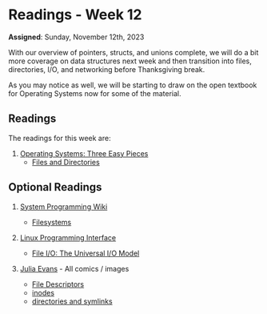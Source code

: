 # Readings - Week 12

**Assigned**: Sunday, November 12th, 2023

With our overview of pointers, structs, and unions complete, we will do a bit more coverage on data structures next week and then transition into files, directories, I/O, and networking before Thanksgiving break.

As you may notice as well, we will be starting to draw on the open textbook for Operating Systems now for some of the material.

## Readings

The readings for this week are:

1. [Operating Systems: Three Easy Pieces](http://pages.cs.wisc.edu/~remzi/OSTEP/)
   * [Files and Directories](http://pages.cs.wisc.edu/~remzi/OSTEP/file-intro.pdf)

## Optional Readings

1. [System Programming Wiki](https://github.com/angrave/SystemProgramming/wiki)

   * [Filesystems](https://github.com/angrave/SystemProgramming/wiki#9-file-systems)

2. [Linux Programming Interface](http://man7.org/tlpi/)

   * [File I/O: The Universal I/O Model](http://man7.org/tlpi/download/TLPI-04-File_IO_The_Universal_IO_Model.pdf)

3. [Julia Evans](https://drawings.jvns.ca) - All comics / images

   * [File Descriptors](https://drawings.jvns.ca/file-descriptors/)
   * [inodes](https://drawings.jvns.ca/inodes/)
   * [directories and symlinks](https://drawings.jvns.ca/directories/)

